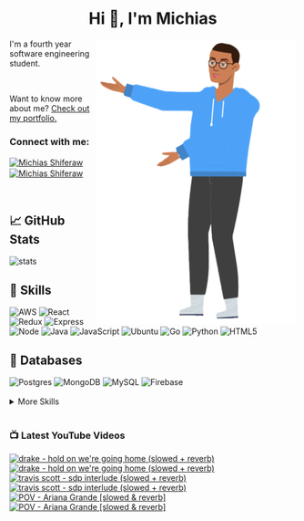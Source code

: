 
<h1 align="center">Hi 👋, I'm Michias</h1>

<div>
<img src="./download.png" align="right" data-canonical-src="https://gyazo.com/eb5c5741b6a9a16c692170a41a49c858.png" height="500" />

</div>

<p float="left">

<div>


I'm a fourth year software engineering student.

<br>


Want to know more about me? [Check out my portfolio.](https://michiasshiferaw.github.io/)


<h3 align="left">Connect with me:</h3>
<p align="left">
<a href="https://www.linkedin.com/in/michiasshiferaw" target="blank"><img align="center" src="https://cdn.svgporn.com/logos/linkedin-icon.svg" alt="Michias Shiferaw" height="30" width="40" /></a>
<a href="https://www.youtube.com/@kuubamusic" target="blank"><img align="center" src="https://cdn.svgporn.com/logos/youtube-icon.svg" alt="Michias Shiferaw" height="30" width="40" /></a>
</p>

<br>


## &#x1f4c8; GitHub Stats
<img alt="stats" src="https://github-readme-stats.vercel.app/api/top-langs/?username=MichiasShiferaw&layout=compact"/>

<br>

## 💼 Skills
<img alt="AWS" src="https://img.shields.io/badge/AWS-%23FF9900.svg?style=for-the-badge&logo=amazon-aws&logoColor=white"/>
<img alt="React" src="https://img.shields.io/badge/react-%2320232a.svg?style=for-the-badge&logo=react&logoColor=%2361DAFB"/>
<img alt="Redux" src="https://img.shields.io/badge/redux-%23593d88.svg?style=for-the-badge&logo=redux&logoColor=white"/>
<img alt="Express" src="https://img.shields.io/badge/express.js-%23404d59.svg?style=for-the-badge&logo=express&logoColor=%2361DAFB"/>
<img alt="Node" src="https://img.shields.io/badge/node.js-6DA55F?style=for-the-badge&logo=node.js&logoColor=white"/>
<img alt="Java" src="https://img.shields.io/badge/java-%23ED8B00.svg?style=for-the-badge&logo=openjdk&logoColor=white"/>
<img alt="JavaScript" src="https://img.shields.io/badge/javascript-%23323330.svg?style=for-the-badge&logo=javascript&logoColor=%23F7DF1E"/>
<img alt="Ubuntu" src="https://img.shields.io/badge/Ubuntu-E95420?style=for-the-badge&logo=ubuntu&logoColor=white"/>
<img alt="Go" src="https://img.shields.io/badge/go-%2300ADD8.svg?style=for-the-badge&logo=go&logoColor=white"/>
<img alt="Python" src="https://img.shields.io/badge/python-3670A0?style=for-the-badge&logo=python&logoColor=ffdd54"/>
<img alt="HTML5" src="https://img.shields.io/badge/html5-%23E34F26.svg?style=for-the-badge&logo=html5&logoColor=white"/>

<br>

## 💾 Databases
<img alt="Postgres" src="https://img.shields.io/badge/postgres-%23316192.svg?style=for-the-badge&logo=postgresql&logoColor=white"/>
<img alt="MongoDB" src="https://img.shields.io/badge/MongoDB-%234ea94b.svg?style=for-the-badge&logo=mongodb&logoColor=white"/>
<img alt="MySQL" src="https://img.shields.io/badge/mysql-%2300f.svg?style=for-the-badge&logo=mysql&logoColor=white"/>
<img alt="Firebase" src="https://img.shields.io/badge/firebase-%23039BE5.svg?style=for-the-badge&logo=firebase"/>

<br>


<br>

<details>
<summary>More Skills</summary>
<br>

<img alt="CSS" src="https://img.shields.io/badge/css3-%231572B6.svg?style=for-the-badge&logo=css3&logoColor=white"/>
<img alt="SASS" src="https://img.shields.io/badge/SASS-hotpink.svg?style=for-the-badge&logo=SASS&logoColor=white"/>
<img alt="Bootstrap" src="https://img.shields.io/badge/bootstrap-%23563D7C.svg?style=for-the-badge&logo=bootstrap&logoColor=white"/>
<img alt="MUI" src="https://img.shields.io/badge/MUI-%230081CB.svg?style=for-the-badge&logo=mui&logoColor=white"/>


<br>

<img alt="SonarQube" src="https://img.shields.io/badge/SonarQube-black?style=for-the-badge&logo=sonarqube&logoColor=4E9BCD"/>
<img alt="SonarLint" src="https://img.shields.io/badge/SonarLint-CB2029?style=for-the-badge&logo=SONARLINT&logoColor=white"/>
<img alt="Selenium" src="https://img.shields.io/badge/-selenium-%43B02A?style=for-the-badge&logo=selenium&logoColor=white"/>

<br>

<img alt="Netlify" src="https://img.shields.io/badge/netlify-%23000000.svg?style=for-the-badge&logo=netlify&logoColor=#00C7B7"/>
<img alt="Jenkins" src="https://img.shields.io/badge/jenkins-%232C5263.svg?style=for-the-badge&logo=jenkins&logoColor=white"/>
<img alt="Github" src="https://img.shields.io/badge/github-%23121011.svg?style=for-the-badge&logo=github&logoColor=white"/>
<img alt="GitLab" src="https://img.shields.io/badge/gitlab-%23181717.svg?style=for-the-badge&logo=gitlab&logoColor=white"/>
<img alt="Git" src="https://img.shields.io/badge/git-%23F05033.svg?style=for-the-badge&logo=git&logoColor=white"/>
<img alt="Nodemon" src="https://img.shields.io/badge/NODEMON-%23323330.svg?style=for-the-badge&logo=nodemon&logoColor=%BBDEAD"/>
<img alt="Canva" src="https://img.shields.io/badge/Canva-%2300C4CC.svg?style=for-the-badge&logo=Canva&logoColor=white"/>
<img alt="Gatsby" src="https://img.shields.io/badge/Gatsby-%23663399.svg?style=for-the-badge&logo=gatsby&logoColor=white"/>
<img alt="Next" src="https://img.shields.io/badge/Next-black?style=for-the-badge&logo=next.js&logoColor=white"/>

</details>

<br>

</div>

</p>



### 📺 Latest YouTube Videos
<!-- BEGIN YOUTUBE-CARDS -->
[![drake - hold on we're going home (slowed + reverb)](https://ytcards.demolab.com/?id=ph9wmMdwy8o&title=drake+-+hold+on+we%27re+going+home+%28slowed+%2B+reverb%29&lang=en&timestamp=1684876501&background_color=%230d1117&title_color=%23ffffff&stats_color=%23dedede&width=250&duration=260 "drake - hold on we're going home (slowed + reverb)")](https://www.youtube.com/watch?v=ph9wmMdwy8o#gh-dark-mode-only)[![drake - hold on we're going home (slowed + reverb)](https://ytcards.demolab.com/?id=ph9wmMdwy8o&title=drake+-+hold+on+we%27re+going+home+%28slowed+%2B+reverb%29&lang=en&timestamp=1684876501&background_color=%23ffffff&title_color=%2324292f&stats_color=%2357606a&width=250&duration=260 "drake - hold on we're going home (slowed + reverb)")](https://www.youtube.com/watch?v=ph9wmMdwy8o#gh-light-mode-only)
[![travis scott - sdp interlude (slowed + reverb)](https://ytcards.demolab.com/?id=laP15mM4qM4&title=travis+scott+-+sdp+interlude+%28slowed+%2B+reverb%29&lang=en&timestamp=1684531804&background_color=%230d1117&title_color=%23ffffff&stats_color=%23dedede&width=250&duration=387 "travis scott - sdp interlude (slowed + reverb)")](https://www.youtube.com/watch?v=laP15mM4qM4#gh-dark-mode-only)[![travis scott - sdp interlude (slowed + reverb)](https://ytcards.demolab.com/?id=laP15mM4qM4&title=travis+scott+-+sdp+interlude+%28slowed+%2B+reverb%29&lang=en&timestamp=1684531804&background_color=%23ffffff&title_color=%2324292f&stats_color=%2357606a&width=250&duration=387 "travis scott - sdp interlude (slowed + reverb)")](https://www.youtube.com/watch?v=laP15mM4qM4#gh-light-mode-only)
[![POV - Ariana Grande [slowed & reverb]](https://ytcards.demolab.com/?id=-fYv3ufZN90&title=POV+-+Ariana+Grande+%5Bslowed+%26+reverb%5D&lang=en&timestamp=1684276200&background_color=%230d1117&title_color=%23ffffff&stats_color=%23dedede&width=250&duration=242 "POV - Ariana Grande [slowed & reverb]")](https://www.youtube.com/watch?v=-fYv3ufZN90#gh-dark-mode-only)[![POV - Ariana Grande [slowed & reverb]](https://ytcards.demolab.com/?id=-fYv3ufZN90&title=POV+-+Ariana+Grande+%5Bslowed+%26+reverb%5D&lang=en&timestamp=1684276200&background_color=%23ffffff&title_color=%2324292f&stats_color=%2357606a&width=250&duration=242 "POV - Ariana Grande [slowed & reverb]")](https://www.youtube.com/watch?v=-fYv3ufZN90#gh-light-mode-only)
<!-- END YOUTUBE-CARDS -->


